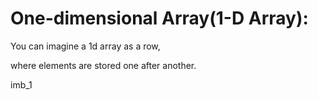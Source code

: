 # One-dimensional Array(1-D Array): 

You can imagine a 1d array as a row, 

where elements are stored one after another.

imb_1
